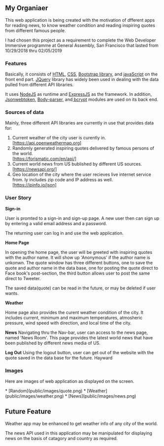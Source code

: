 ## My Organiaer

<p>This web application is being created with the motivation of dfferent apps for reading news, to know weather condition and reading inspiring quotes from different famous people.</p>

<p>I had chosen this project as a requirement to complete the Web Developer Immersive programme at General Assembly, San Francisco that lasted from 10/29/2018 thru 02/05/2019</p>

### Features

<p>Basically, it consists of <u>HTML</U>, <u>CSS</u>, <u>Bootstrap library</u>, and <u>javaScript</u> on the front end part. <u>JQuery</u> library has widely been used in dealing with the data pulled from different API libraries.</p>

<p>It uses <u>NodeJS</u> as runtime and <u>ExpressJS</u> as the framework. In addition, <u>Jsonwebtoken</u>, <u>Body-parser</u>, and</u><u> bcrypt</u> modules are used on its back end.</p>

### Sources of data
<p>Mainly, three different API libraries are currently in use that provides data for:</p>

1. Current weather of the city user is curently in.<br>
[https://api.openweathermap.org]
1. Randomly generated inspiring quotes delivered by famous persons of the world.<br>
[https://forismatic.com/en/api/]
1. Current world news from US bublished by different US sources.
[https://newsapi.org/]
1. Geo location of the city where  the user recieves live internet service from. Iy includes zip code and IP address as well.<br>
[https://ipinfo.io/json] 

### User Story
__Sign-in__
<p>User is promted to a sign-in and sign-up page. A new user then can sign up by entering a valid email address and a password.</P>
<p>The returning user can log in and use the web application.</p>

__Home Page__
<p>In opening the home page, the user will be greeted with inspiring quotes with the author name. It will show up 'Anonymous' if the author name is unkonwn. The quote window has three different buttons, one to save the quote and author name in the data base, one for posting the quote direct to Face book's post-section, the third button allows user to post the same direct to Tweeter.</p>
<p>The saved data(quote) can be read in the future, or may be deleted if user wants.</p>

__Weather__
<p>Home page also provides the curent weather condition of the city. It includes current, minimum and maximum temperatures, atmosheric pressure, wind speed with direction, and local time of the city.</p>

__News__
Navigating thru the Nav-bar, user can access to the news page, named 'News Room'. This page provides the latest world news that have been published by different news media of US. 

__Log Out__
Using the logout button, user can get out of the website with the quote saved in the data base for the future.
Hayward

### Images 
<p>Here are images of web application as displayed on the screen.</p>
* [Random](public/images/quote.png)
* [Weather](public/images/weather.png)
* [News](public/images/news.png)

## Future Feature

<p>Weather app may be enhanced to get weather info of any city of the world.</p>

<p>The news API used in this application may be manipulated for displaying news on the basis of catagory and country as required.</p>

